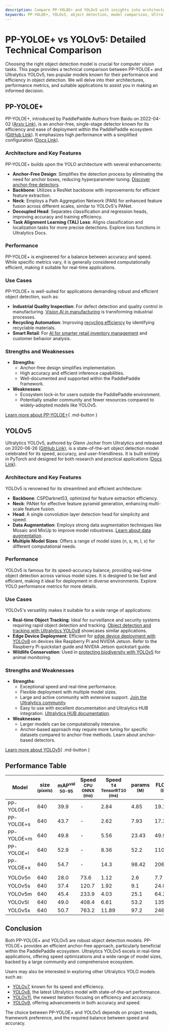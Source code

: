 ```yaml
---
description: Compare PP-YOLOE+ and YOLOv5 with insights into architecture, performance, and use cases. Discover the best object detection model for your needs.
keywords: PP-YOLOE+, YOLOv5, object detection, model comparison, Ultralytics, AI models, computer vision, anchor-free, performance metrics
---
```


# PP-YOLOE+ vs YOLOv5: Detailed Technical Comparison

Choosing the right object detection model is crucial for computer vision tasks. This page provides a technical comparison between PP-YOLOE+ and Ultralytics YOLOv5, two popular models known for their performance and efficiency in object detection. We will delve into their architectures, performance metrics, and suitable applications to assist you in making an informed decision.

<script async src="https://cdn.jsdelivr.net/npm/chart.js@3.9.1/dist/chart.min.js"></script>
<script defer src="../../javascript/benchmark.js"></script>

<canvas id="modelComparisonChart" width="1024" height="400" active-models='["PP-YOLOE+", "YOLOv5"]'></canvas>

## PP-YOLOE+

PP-YOLOE+, introduced by PaddlePaddle Authors from Baidu on 2022-04-02 ([Arxiv Link](https://arxiv.org/abs/2203.16250)), is an anchor-free, single-stage detector known for its efficiency and ease of deployment within the PaddlePaddle ecosystem ([GitHub Link](https://github.com/PaddlePaddle/PaddleDetection/)). It emphasizes high performance with a simplified configuration ([Docs Link](https://github.com/PaddlePaddle/PaddleDetection/blob/release/2.8.1/configs/ppyoloe/README.md)).

### Architecture and Key Features

PP-YOLOE+ builds upon the YOLO architecture with several enhancements:

- **Anchor-Free Design**: Simplifies the detection process by eliminating the need for anchor boxes, reducing hyperparameter tuning. [Discover anchor-free detectors](https://www.ultralytics.com/glossary/anchor-free-detectors).
- **Backbone**: Utilizes a ResNet backbone with improvements for efficient feature extraction.
- **Neck**: Employs a Path Aggregation Network (PAN) for enhanced feature fusion across different scales, similar to YOLOv5's PANet.
- **Decoupled Head**: Separates classification and regression heads, improving accuracy and training efficiency.
- **Task Alignment Learning (TAL) Loss**: Aligns classification and localization tasks for more precise detections. Explore loss functions in Ultralytics Docs.

### Performance

PP-YOLOE+ is engineered for a balance between accuracy and speed. While specific metrics vary, it is generally considered computationally efficient, making it suitable for real-time applications.

### Use Cases

PP-YOLOE+ is well-suited for applications demanding robust and efficient object detection, such as:

- **Industrial Quality Inspection**: For defect detection and quality control in manufacturing. [Vision AI in manufacturing](https://www.ultralytics.com/solutions/ai-in-manufacturing) is transforming industrial processes.
- **Recycling Automation**: Improving [recycling efficiency](https://www.ultralytics.com/blog/recycling-efficiency-the-power-of-vision-ai-in-automated-sorting) by identifying recyclable materials.
- **Smart Retail**: For [AI for smarter retail inventory management](https://www.ultralytics.com/blog/ai-for-smarter-retail-inventory-management) and customer behavior analysis.

### Strengths and Weaknesses

- **Strengths**:
  - Anchor-free design simplifies implementation.
  - High accuracy and efficient inference capabilities.
  - Well-documented and supported within the PaddlePaddle framework.
- **Weaknesses**:
  - Ecosystem lock-in for users outside the PaddlePaddle environment.
  - Potentially smaller community and fewer resources compared to widely-adopted models like YOLOv5.

[Learn more about PP-YOLOE+](https://github.com/PaddlePaddle/PaddleDetection/blob/release/2.8.1/configs/ppyoloe/README.md){ .md-button }

## YOLOv5

Ultralytics YOLOv5, authored by Glenn Jocher from Ultralytics and released on 2020-06-26 ([GitHub Link](https://github.com/ultralytics/yolov5)), is a state-of-the-art object detection model celebrated for its speed, accuracy, and user-friendliness. It is built entirely in PyTorch and designed for both research and practical applications ([Docs Link](https://docs.ultralytics.com/models/yolov5/)).

### Architecture and Key Features

YOLOv5 is renowned for its streamlined and efficient architecture:

- **Backbone**: CSPDarknet53, optimized for feature extraction efficiency.
- **Neck**: PANet for effective feature pyramid generation, enhancing multi-scale feature fusion.
- **Head**: A single convolution layer detection head for simplicity and speed.
- **Data Augmentation**: Employs strong data augmentation techniques like Mosaic and MixUp to improve model robustness. [Learn about data augmentation](https://www.ultralytics.com/glossary/data-augmentation).
- **Multiple Model Sizes**: Offers a range of model sizes (n, s, m, l, x) for different computational needs.

### Performance

YOLOv5 is famous for its speed-accuracy balance, providing real-time object detection across various model sizes. It is designed to be fast and efficient, making it ideal for deployment in diverse environments. Explore YOLO performance metrics for more details.

### Use Cases

YOLOv5's versatility makes it suitable for a wide range of applications:

- **Real-time Object Tracking**: Ideal for surveillance and security systems requiring rapid object detection and tracking. [Object detection and tracking with Ultralytics YOLOv8](https://www.ultralytics.com/blog/object-detection-and-tracking-with-ultralytics-yolov8) showcases similar applications.
- **Edge Device Deployment**: Efficient for [edge device deployment with YOLOv8](https://www.ultralytics.com/blog/edge-ai-and-aiot-upgrade-any-camera-with-ultralytics-yolov8-in-a-no-code-way) on devices like Raspberry Pi and NVIDIA Jetson. Refer to the Raspberry Pi quickstart guide and NVIDIA Jetson quickstart guide.
- **Wildlife Conservation**: Used in [protecting biodiversity with YOLOv5](https://www.ultralytics.com/blog/protecting-biodiversity-the-kashmir-world-foundations-success-story-with-yolov5-and-yolov8) for animal monitoring.

### Strengths and Weaknesses

- **Strengths**:
  - Exceptional speed and real-time performance.
  - Flexible deployment with multiple model sizes.
  - Large and active community with extensive support. [Join the Ultralytics community](https://discord.com/invite/ultralytics).
  - Easy to use with excellent documentation and Ultralytics HUB integration. [Ultralytics HUB documentation](https://docs.ultralytics.com/hub/).
- **Weaknesses**:
  - Larger models can be computationally intensive.
  - Anchor-based approach may require more tuning for specific datasets compared to anchor-free methods. Learn about anchor-based detectors.

[Learn more about YOLOv5](https://docs.ultralytics.com/models/yolov5/){ .md-button }

## Performance Table

| Model      | size<br><sup>(pixels) | mAP<sup>val<br>50-95 | Speed<br><sup>CPU ONNX<br>(ms) | Speed<br><sup>T4 TensorRT10<br>(ms) | params<br><sup>(M) | FLOPs<br><sup>(B) |
| ---------- | --------------------- | -------------------- | ------------------------------ | ----------------------------------- | ------------------ | ----------------- |
| PP-YOLOE+t | 640                   | 39.9                 | -                              | 2.84                                | 4.85               | 19.15             |
| PP-YOLOE+s | 640                   | 43.7                 | -                              | 2.62                                | 7.93               | 17.36             |
| PP-YOLOE+m | 640                   | 49.8                 | -                              | 5.56                                | 23.43              | 49.91             |
| PP-YOLOE+l | 640                   | 52.9                 | -                              | 8.36                                | 52.2               | 110.07            |
| PP-YOLOE+x | 640                   | 54.7                 | -                              | 14.3                                | 98.42              | 206.59            |
|            |                       |                      |                                |                                     |                    |                   |
| YOLOv5n    | 640                   | 28.0                 | 73.6                           | 1.12                                | 2.6                | 7.7               |
| YOLOv5s    | 640                   | 37.4                 | 120.7                          | 1.92                                | 9.1                | 24.0              |
| YOLOv5m    | 640                   | 45.4                 | 233.9                          | 4.03                                | 25.1               | 64.2              |
| YOLOv5l    | 640                   | 49.0                 | 408.4                          | 6.61                                | 53.2               | 135.0             |
| YOLOv5x    | 640                   | 50.7                 | 763.2                          | 11.89                               | 97.2               | 246.4             |

## Conclusion

Both PP-YOLOE+ and YOLOv5 are robust object detection models. PP-YOLOE+ provides an efficient anchor-free approach, particularly beneficial within the PaddlePaddle ecosystem. Ultralytics YOLOv5 excels in real-time applications, offering speed optimizations and a wide range of model sizes, backed by a large community and comprehensive ecosystem.

Users may also be interested in exploring other Ultralytics YOLO models such as:

- [YOLOv7](https://docs.ultralytics.com/models/yolov7/), known for its speed and efficiency.
- [YOLOv8](https://docs.ultralytics.com/models/yolov8/), the latest Ultralytics model with state-of-the-art performance.
- [YOLOv11](https://docs.ultralytics.com/models/yolo11/), the newest iteration focusing on efficiency and accuracy.
- [YOLOv9](https://docs.ultralytics.com/models/yolov9/), offering advancements in both accuracy and speed.

The choice between PP-YOLOE+ and YOLOv5 depends on project needs, framework preference, and the required balance between speed and accuracy.